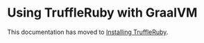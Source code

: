 # Using TruffleRuby with GraalVM

This documentation has moved to [Installing TruffleRuby](installing-truffleruby.md).
